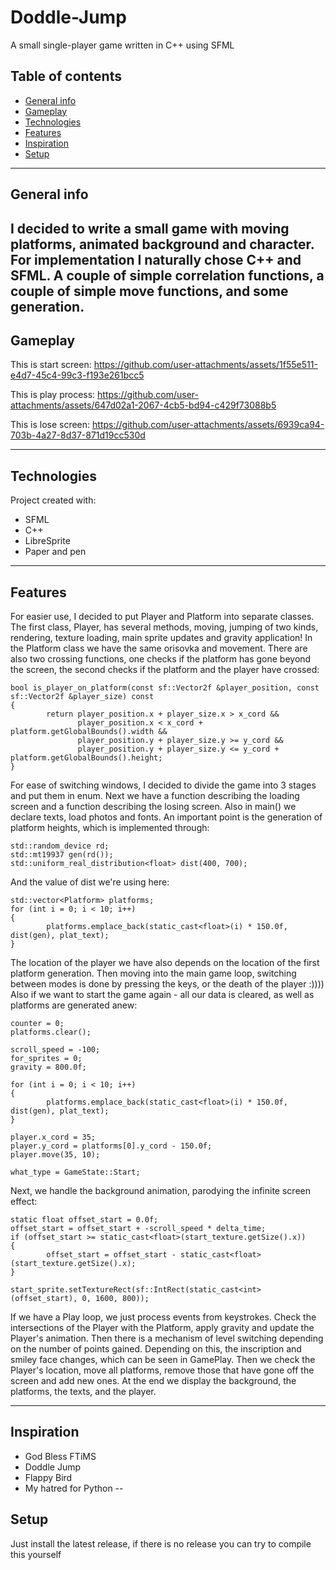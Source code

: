 # Doddle-Jump
A small single-player game written in C++ using SFML 

## Table of contents
* [General info](#general-info)
* [Gameplay](#gameplay)
* [Technologies](#technologies)
* [Features](#features)
* [Inspiration](#inspiration)
* [Setup](#setup)
---

## General info
I decided to write a small game with moving platforms, animated background and character. For implementation I naturally chose C++ and SFML. A couple of simple correlation functions, a couple of simple move functions, and some generation.
---
## Gameplay
This is start screen:
https://github.com/user-attachments/assets/1f55e511-e4d7-45c4-99c3-f193e261bcc5

This is play process:
https://github.com/user-attachments/assets/647d02a1-2067-4cb5-bd94-c429f73088b5

This is lose screen:
https://github.com/user-attachments/assets/6939ca94-703b-4a27-8d37-871d19cc530d

---
## Technologies
Project created with:
* SFML
* C++
* LibreSprite
* Paper and pen 
---
## Features
For easier use, I decided to put Player and Platform into separate classes. 
The first class, Player, has several methods, moving, jumping of two kinds, rendering, texture loading, main sprite updates and gravity application!
In the Platform class we have the same orisovka and movement. There are also two crossing functions, one checks if the platform has gone beyond the screen, the second checks if the platform and the player have crossed:
```
bool is_player_on_platform(const sf::Vector2f &player_position, const sf::Vector2f &player_size) const
{
        return player_position.x + player_size.x > x_cord &&
               player_position.x < x_cord + platform.getGlobalBounds().width &&
               player_position.y + player_size.y >= y_cord &&
               player_position.y + player_size.y <= y_cord + platform.getGlobalBounds().height;
}
```
For ease of switching windows, I decided to divide the game into 3 stages and put them in enum. 
Next we have a function describing the loading screen and a function describing the losing screen. Also in main() we declare texts, load photos and fonts.
An important point is the generation of platform heights, which is implemented through: 
```
std::random_device rd;
std::mt19937 gen(rd());
std::uniform_real_distribution<float> dist(400, 700);
```
And the value of dist we're using here: 
```
std::vector<Platform> platforms;
for (int i = 0; i < 10; i++)
{
        platforms.emplace_back(static_cast<float>(i) * 150.0f, dist(gen), plat_text);
}
```
The location of the player we have also depends on the location of the first platform generation.
Then moving into the main game loop, switching between modes is done by pressing the keys, or the death of the player :)))) 
Also if we want to start the game again - all our data is cleared, as well as platforms are generated anew:
```
counter = 0;
platforms.clear();

scroll_speed = -100;
for_sprites = 0;
gravity = 800.0f;
                
for (int i = 0; i < 10; i++)
{
        platforms.emplace_back(static_cast<float>(i) * 150.0f, dist(gen), plat_text);
}

player.x_cord = 35;
player.y_cord = platforms[0].y_cord - 150.0f;
player.move(35, 10);

what_type = GameState::Start;
```
Next, we handle the background animation, parodying the infinite screen effect:
```
static float offset_start = 0.0f;
offset_start = offset_start + -scroll_speed * delta_time;
if (offset_start >= static_cast<float>(start_texture.getSize().x))
{
        offset_start = offset_start - static_cast<float>(start_texture.getSize().x);
}

start_sprite.setTextureRect(sf::IntRect(static_cast<int>(offset_start), 0, 1600, 800));
```
If we have a Play loop, we just process events from keystrokes. Check the intersections of the Player with the Platform, apply gravity and update the Player's animation. Then there is a mechanism of level switching depending on the number of points gained. Depending on this, the inscription and smiley face changes, which can be seen in GamePlay. Then we check the Player's location, move all platforms, remove those that have gone off the screen and add new ones. 
At the end we display the background, the platforms, the texts, and the player.

---
## Inspiration
- God Bless FTiMS
- Doddle Jump
- Flappy Bird
- My hatred for Python
--
## Setup
Just install the latest release, if there is no release you can try to compile this yourself
